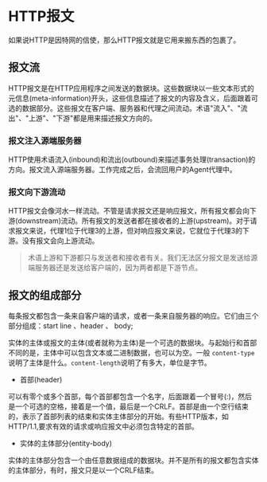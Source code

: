 # HTTP报文

如果说HTTP是因特网的信使，那么HTTP报文就是它用来搬东西的包裹了。

## 报文流

HTTP报文是在HTTP应用程序之间发送的数据块。这些数据块以一些文本形式的元信息(meta-information)开头，这些信息描述了报文的内容及含义，后面跟着可选的数据部分。这些报文在客户端、服务器和代理之间流动。术语"流入"、"流出"、"上游"、"下游"都是用来描述报文方向的。

### 报文注入源端服务器

HTTP使用术语流入(inbound)和流出(outbound)来描述事务处理(transaction)的方向。报文流入源端服务器。工作完成之后，会流回用户的Agent代理中。

### 报文向下游流动

HTTP报文会像河水一样流动。不管是请求报文还是响应报文，所有报文都会向下游(downstream)流动。所有报文的发送者都在接收者的上游(upstream)。对于请求报文来说，代理1位于代理3的上游，但对响应报文来说，它就位于代理3的下游。没有报文会向上游流动。

> 术语上游和下游都只与发送者和接收者有关。我们无法区分报文是发送给源端服务器还是发送给客户端的，因为两者都是下游节点。

## 报文的组成部分

每条报文都包含一条来自客户端的请求，或者一条来自服务器的响应。它们由三个部分组成：start line 、header 、 body;

实体的主体或报文的主体(或者就称为主体)是一个可选的数据块。与起始行和首部不同的是，主体中可以包含文本或二进制数据，也可以为空。一般 `content-type` 说明了主体是什么。`content-length`说明了有多大，单位是字节。

- 首部(header)

可以有零个或多个首部，每个首部都包含一个名字，后面跟着一个冒号(:)，然后是一个可选的空格，接着是一个值，最后是一个CRLF。首部是由一个空行结束的，表示了首部列表的结束和实体主体部分的开始。有些HTTP版本，如HTTP/1.1,要求有效的请求或响应报文中必须包含特定的首部。

- 实体的主体部分(entity-body)

实体的主体部分包含一个由任意数据组成的数据块。并不是所有的报文都包含实体的主体部分，有时，报文只是以一个CRLF结束。

